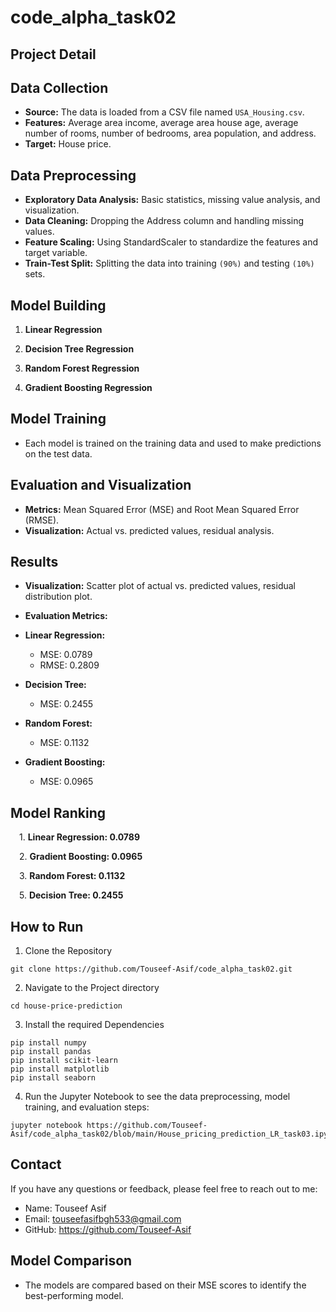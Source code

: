 # code_alpha_task02

## Project Detail
## Data Collection
+ **Source:** The data is loaded from a CSV file named ``USA_Housing.csv``.
+ **Features:** Average area income, average area house age, average number of rooms, number of bedrooms, area population, and address.
+ **Target:** House price.
## Data Preprocessing
+ **Exploratory Data Analysis:** Basic statistics, missing value analysis, and visualization.
+ **Data Cleaning:** Dropping the Address column and handling missing values.
+ **Feature Scaling:** Using StandardScaler to standardize the features and target variable.
+ **Train-Test Split:** Splitting the data into training ``(90%)`` and testing ``(10%)`` sets.
## Model Building
 1. __Linear Regression__


 2. __Decision Tree Regression__

 3. __Random Forest Regression__

 4. __Gradient Boosting Regression__
## Model Training
 + Each model is trained on the training data and used to make predictions on the test data.
## Evaluation and Visualization
+ **Metrics:** Mean Squared Error (MSE) and Root Mean Squared Error (RMSE).
+ **Visualization:** Actual vs. predicted values, residual analysis.
## Results
+ **Visualization:** Scatter plot of actual vs. predicted values, residual distribution plot.

+ **Evaluation Metrics:**

+ **Linear Regression:**

  - MSE: 0.0789
  - RMSE: 0.2809

+ **Decision Tree:**
  - MSE: 0.2455
+ **Random Forest:**
  - MSE: 0.1132

+ **Gradient Boosting:**
  - MSE: 0.0965
## Model Ranking
&emsp;1. **Linear Regression: 0.0789** 

&emsp;2. **Gradient Boosting: 0.0965**

&emsp;3. **Random Forest: 0.1132**

&emsp;5. **Decision Tree: 0.2455**
## How to Run
  1. Clone the Repository
```
git clone https://github.com/Touseef-Asif/code_alpha_task02.git

```
2. Navigate to the Project directory
```
cd house-price-prediction

```
3. Install the required Dependencies
```
pip install numpy
pip install pandas
pip install scikit-learn
pip install matplotlib
pip install seaborn

```
4. Run the Jupyter Notebook to see the data preprocessing, model training, and evaluation steps:
```
jupyter notebook https://github.com/Touseef-Asif/code_alpha_task02/blob/main/House_pricing_prediction_LR_task03.ipynb
```

## Contact
If you have any questions or feedback, please feel free to reach out to me:

+ Name: Touseef Asif
+ Email: touseefasifbgh533@gmail.com
+ GitHub: https://github.com/Touseef-Asif
## Model Comparison
+ The models are compared based on their MSE scores to identify the best-performing model.
